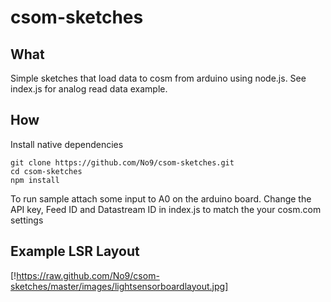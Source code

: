 # csom-sketches

## What
Simple sketches that load data to cosm from arduino using node.js. 
See index.js for analog read data example. 

## How

Install native dependencies

```
git clone https://github.com/No9/csom-sketches.git
cd csom-sketches
npm install
```

To run sample attach some input to A0 on the arduino board. 
Change the API key, Feed ID	and Datastream ID in index.js to match the your cosm.com settings

## Example LSR Layout
[!https://raw.github.com/No9/csom-sketches/master/images/lightsensorboardlayout.jpg]



